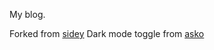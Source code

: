 My blog.

Forked from [sidey](https://github.com/ronv/sidey)
Dark mode toggle from [asko](https://github.com/manuelmazzuola/asko)